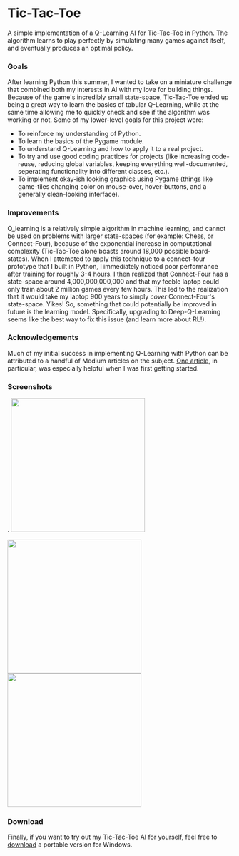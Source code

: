 # Tic-Tac-Toe
A simple implementation of a Q-Learning AI for Tic-Tac-Toe in Python. The algorithm learns to play perfectly by simulating many games against itself, and eventually produces an optimal policy.

### Goals
After learning Python this summer, I wanted to take on a miniature challenge that combined both my interests in AI with my love for building things. Because of the game's incredibly small state-space, Tic-Tac-Toe ended up being a great way to learn the basics of tabular Q-Learning, while at the same time allowing me to quickly check and see if the algorithm was working or not. Some of my lower-level goals for this project were:
*  To reinforce my understanding of Python.
*  To learn the basics of the Pygame module.
*  To understand Q-Learning and how to apply it to a real project.
*  To try and use good coding practices for projects (like increasing code-reuse, reducing global variables, keeping everything well-documented, seperating functionality into different classes, etc.).
*  To implement okay-ish looking graphics using Pygame (things like game-tiles changing color on mouse-over, hover-buttons, and a generally clean-looking interface).

### Improvements
Q_learning is a relatively simple algorithm in machine learning, and cannot be used on problems with larger state-spaces (for example: Chess, or Connect-Four), because of the exponential increase in computational complexity (Tic-Tac-Toe alone boasts around 18,000 possible board-states). When I attempted to apply this technique to a connect-four prototype that I built in Python, I immediately noticed poor performance after training for roughly 3-4 hours. I then realized that Connect-Four has a state-space around 4,000,000,000,000 and that my feeble laptop could only train about 2 million games every few hours. This led to the realization that it would take my laptop 900 years to simply *cover* Connect-Four's state-space. Yikes! So, something that could potentially be improved in future is the learning model. Specifically, upgrading to Deep-Q-Learning seems like the best way to fix this issue (and learn more about RL!).

### Acknowledgements
Much of my initial success in implementing Q-Learning with Python can be attributed to a handful of Medium articles on the subject. [One article](https://towardsdatascience.com/reinforcement-learning-implement-tictactoe-189582bea542), in particular, was especially helpful when I was first getting started.

### Screenshots
.
<img src="https://github.com/dodobird181/TicTacToe-QLearning/blob/main/images/menu.PNG" width="300" height="300">

<img src="https://github.com/dodobird181/TicTacToe-QLearning/blob/main/images/tie.PNG" width="300" height="300">

<img src="https://github.com/dodobird181/TicTacToe-QLearning/blob/main/images/xwins.PNG" width="300" height="300">

### Download
Finally, if you want to try out my Tic-Tac-Toe AI for yourself, feel free to [download](https://github.com/dodobird181/Tic-Tac-Toe/raw/main/build/TicTacToe.zip) a portable version for Windows.
